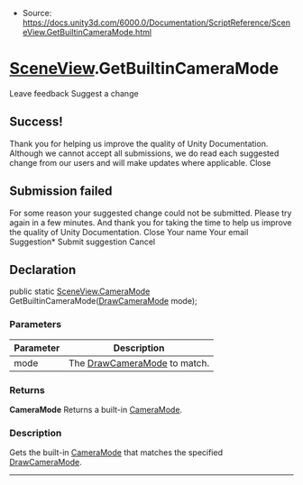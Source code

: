 * Source: https://docs.unity3d.com/6000.0/Documentation/ScriptReference/SceneView.GetBuiltinCameraMode.html

#  [SceneView](https://docs.unity3d.com/6000.0/Documentation/ScriptReference/SceneView.html).GetBuiltinCameraMode
Leave feedback
Suggest a change
## Success!
Thank you for helping us improve the quality of Unity Documentation. Although we cannot accept all submissions, we do read each suggested change from our users and will make updates where applicable.
Close
## Submission failed
For some reason your suggested change could not be submitted. Please <a>try again</a> in a few minutes. And thank you for taking the time to help us improve the quality of Unity Documentation.
Close
Your name Your email Suggestion* Submit suggestion
Cancel
## Declaration
public static [SceneView.CameraMode](https://docs.unity3d.com/6000.0/Documentation/ScriptReference/SceneView.CameraMode.html) GetBuiltinCameraMode([DrawCameraMode](https://docs.unity3d.com/6000.0/Documentation/ScriptReference/DrawCameraMode.html) mode); 
### Parameters
Parameter | Description  
---|---  
mode | The [DrawCameraMode](https://docs.unity3d.com/6000.0/Documentation/ScriptReference/DrawCameraMode.html) to match.  
### Returns
**CameraMode** Returns a built-in [CameraMode](https://docs.unity3d.com/6000.0/Documentation/ScriptReference/SceneView.CameraMode.html). 
### Description
Gets the built-in [CameraMode](https://docs.unity3d.com/6000.0/Documentation/ScriptReference/SceneView.CameraMode.html) that matches the specified [DrawCameraMode](https://docs.unity3d.com/6000.0/Documentation/ScriptReference/DrawCameraMode.html).
* * *

